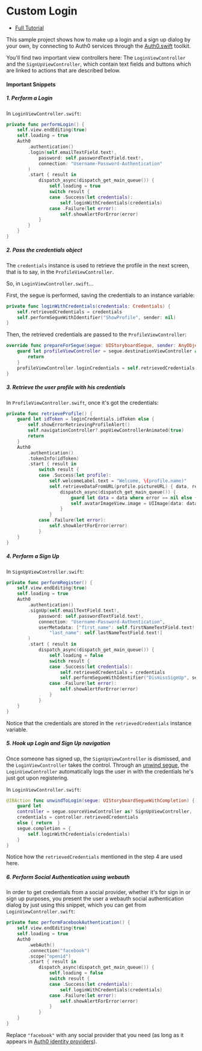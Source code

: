 # Custom Login 

- [Full Tutorial](https://auth0.com/docs/quickstart/native/ios-swift/02-custom-login)

This sample project shows how to make up a login and a sign up dialog by your own, by connecting to Auth0 services through the [Auth0.swift](https://github.com/auth0/Auth0.swift) toolkit.

You'll find two important view controllers here: The `LoginViewController` and the `SignUpViewController`, which contain text fields and buttons which are linked to actions that are described below.

#### Important Snippets

##### 1. Perform a Login

In `LoginViewController.swift`:

```swift
private func performLogin() {
    self.view.endEditing(true)
    self.loading = true
    Auth0
        .authentication()
        .login(self.emailTextField.text!,
            password: self.passwordTextField.text!,
            connection: "Username-Password-Authentication"
        )
        .start { result in
            dispatch_async(dispatch_get_main_queue()) {
                self.loading = true
                switch result {
                case .Success(let credentials):
                    self.loginWithCredentials(credentials)
                case .Failure(let error):
                    self.showAlertForError(error)
            }
        }
    }
}
```

##### 2. Pass the credentials object

The `credentials` instance is used to retrieve the profile in the next screen, that is to say, in the `ProfileViewController`.

So, in `LoginViewController.swift`...

First, the segue is performed, saving the credentials to an instance variable:

```swift
private func loginWithCredentials(credentials: Credentials) {
    self.retrievedCredentials = credentials
    self.performSegueWithIdentifier("ShowProfile", sender: nil)
}
```
Then, the retrieved credentials are passed to the `ProfileViewController`: 

```swift
override func prepareForSegue(segue: UIStoryboardSegue, sender: AnyObject?) {
    guard let profileViewController = segue.destinationViewController as? ProfileViewController else {
        return
    }
    profileViewController.loginCredentials = self.retrievedCredentials!
}
```

##### 3. Retrieve the user profile with his credentials

In `ProfileViewController.swift`, once it's got the credentials:

```swift
private func retrieveProfile() {
    guard let idToken = loginCredentials.idToken else {
        self.showErrorRetrievingProfileAlert()
        self.navigationController?.popViewControllerAnimated(true)
        return
    }
    Auth0
        .authentication()
        .tokenInfo(idToken)
        .start { result in
            switch result {
            case .Success(let profile):
                self.welcomeLabel.text = "Welcome, \(profile.name)"
                self.retrieveDataFromURL(profile.pictureURL) { data, response, error in
                    dispatch_async(dispatch_get_main_queue()) {
                        guard let data = data where error == nil else { return }
                        self.avatarImageView.image = UIImage(data: data)
                    }
                }
            case .Failure(let error):
                self.showAlertForError(error)
            }
    }
}
```

##### 4. Perform a Sign Up

In `SignUpViewController.swift`:

```swift
private func performRegister() {
    self.view.endEditing(true)
    self.loading = true
    Auth0
        .authentication()
        .signUp(self.emailTextField.text!,
            password: self.passwordTextField.text!,
            connection: "Username-Password-Authentication",
            userMetadata: ["first_name": self.firstNameTextField.text!,
                "last_name": self.lastNameTextField.text!]
        )
        .start { result in
            dispatch_async(dispatch_get_main_queue()) {
                self.loading = false
                switch result {
                case .Success(let credentials):
                    self.retrievedCredentials = credentials
                    self.performSegueWithIdentifier("DismissSignUp", sender: nil)
                case .Failure(let error):
                    self.showAlertForError(error)
                }
            }
    }
}
```

Notice that the credentials are stored in the `retrievedCredentials` instance variable.

##### 5. Hook up Login and Sign Up navigation

Once someone has signed up, the `SignUpViewController` is dismissed, and the `LoginViewController` takes the control. Through an [unwind segue](https://www.youtube.com/watch?v=akmPXZ4hDuU), the `LoginViewController` automatically logs the user in with the credentials he's just got upon registering.

In `LoginViewController.swift`:

```swift
@IBAction func unwindToLogin(segue: UIStoryboardSegueWithCompletion) {
    guard let
    controller = segue.sourceViewController as? SignUpViewController,
    credentials = controller.retrievedCredentials
    else { return  }
    segue.completion = {
        self.loginWithCredentials(credentials)
    }
}
```

Notice how the `retrievedCredentials` mentioned in the step 4 are used here.

##### 6. Perform Social Authentication using webauth

In order to get credentials from a social provider, whether it's for sign in or sign up purposes, you present the user a webauth social authentication dialog by just using this snippet, which you can get from `LoginViewController.swift`:

```swift
private func performFacebookAuthentication() {
    self.view.endEditing(true)
    self.loading = true
    Auth0
        .webAuth()
        .connection("facebook")
        .scope("openid")
        .start { result in
            dispatch_async(dispatch_get_main_queue()) {
                self.loading = false
                switch result {
                case .Success(let credentials):
                    self.loginWithCredentials(credentials)
                case .Failure(let error):
                    self.showAlertForError(error)
                }
            }
    }
}
```

Replace `"facebook"` with any social provider that you need (as long as it appears in [Auth0 identity providers](https://auth0.com/docs/identityproviders)).





